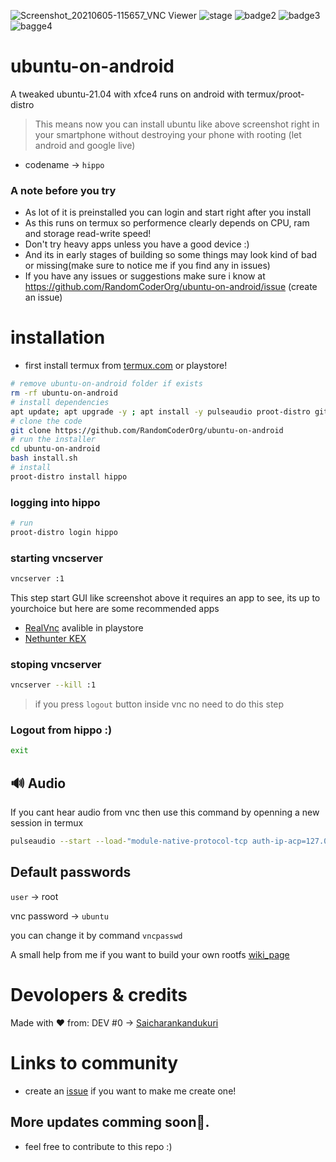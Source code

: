 ![Screenshot_20210605-115657_VNC Viewer](https://user-images.githubusercontent.com/68287637/120882449-b4729680-c5f5-11eb-8a47-c452aefcc882.jpg "A Screenshot of ubuntu xfce showing some pre-installed apps")
![stage](https://img.shields.io/badge/Status-Installable-green) ![badge2](https://img.shields.io/badge/App-Termux-green) ![badge3](https://img.shields.io/badge/Linux%20Distribution-UBUNTU-brightgreen) ![bagge4](https://img.shields.io/badge/Linux%20Distribution__version-21.04%20(hippo)-brightgreen)

# ubuntu-on-android
A tweaked ubuntu-21.04 with xfce4 runs on android with termux/proot-distro

> This means now you can install ubuntu like above screenshot right in your smartphone without destroying your phone with rooting
> (let android and google live)

- codename -> `hippo`

### A note before you try
- As lot of it is preinstalled you can login and start right after you install 
- As this runs on termux so performence clearly depends on CPU, ram and storage read-write speed!
- Don't try heavy apps unless you have a good device :)
- And its in early stages of building so some things may look kind of bad or missing(make sure to notice me if you find any in issues)
- If you have any issues or suggestions make sure i know at https://github.com/RandomCoderOrg/ubuntu-on-android/issue (create an issue)

# installation
- first install termux from [termux.com](https://termux.com) or playstore!
```bash
# remove ubuntu-on-android folder if exists
rm -rf ubuntu-on-android
# install dependencies
apt update; apt upgrade -y ; apt install -y pulseaudio proot-distro git -y
# clone the code
git clone https://github.com/RandomCoderOrg/ubuntu-on-android
# run the installer
cd ubuntu-on-android
bash install.sh
# install
proot-distro install hippo
```
### logging into hippo
```bash
# run
proot-distro login hippo
```
### starting vncserver

```bash
vncserver :1
```
This step start GUI like screenshot above
it requires an app to see, its up to yourchoice but here are some recommended apps
- [RealVnc](https://play.google.com/store/apps/details?id=com.realvnc.viewer.android&hl=en_IN&gl=US) avalible in playstore
- [Nethunter KEX](https://store.nethunter.com/en/packages/com.offsec.nethunter.kex/) 
### stoping vncserver
```bash
vncserver --kill :1
```
> if you press `logout` button inside vnc no need to do this step
### Logout from hippo :)
```bash
exit
```

## 🔊  Audio 
If you cant hear audio from vnc then use this command by openning a new session in termux
```bash
pulseaudio --start --load-"module-native-protocol-tcp auth-ip-acp=127.0.0.1 auth-anonymus=1" --exit-idle-time=1
```
## Default passwords
`user` -> root



vnc password -> `ubuntu`


you can change it by command `vncpasswd`

A small help from me if you want to build your own rootfs [wiki_page](https://github.com/RandomCoderOrg/ubuntu-on-android/wiki/commands-took-to-make-a-custom-rootfs)
# Devolopers & credits
Made with ❤️ from:
DEV #0 -> [Saicharankandukuri](https://github.com/SaicharanKandukuri)

# Links to community
- create an [issue](https://github.com/RandomCoderOrg/ubuntu-on-android/issues) if you want to make me create one!

## More updates comming soon👊.
- feel free to contribute to this repo :)
